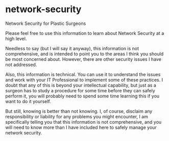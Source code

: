 network-security
================

Network Security for Plastic Surgeons

Please feel free to use this information to learn about Network Security at a high level.

Needless to say (but I will say it anyway), this information is not comprehensive, and is intended to point you to the areas I think you should be most concerned about.  However, there are other security issues I have not addressed.

Also, this information is technical.  You can use it to understand the issues and work with your IT Professional to implement some of these practices.  I doubt that any of this is beyond your intellectual capability, but just as a surgeon has to study a procedure for some time before they can safely perform it, you will probably need to spend some time learning this if you want to do it yourself.

But still, knowing is better than not knowing.  I, of course, disclaim any responsibility or liability for any problems you might encounter, I am specifically telling you that this information is not comprehensive, and you will need to know more than I have included here to safely manage your network security.
